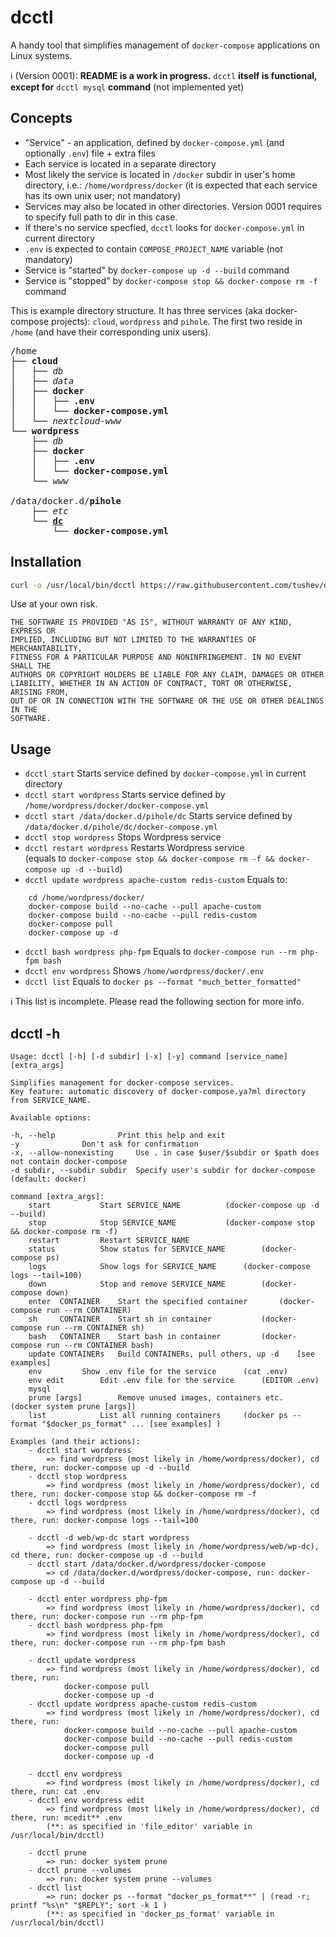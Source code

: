 # dcctl
A handy tool that simplifies management of `docker-compose` applications on Linux systems.

ℹ (Version 0001): **README is a work in progress.** `dcctl` **itself is functional, except for** `dcctl mysql` **command** (not implemented yet)

## Concepts

- "Service" - an application, defined by `docker-compose.yml` (and optionally `.env`) file + extra files
- Each service is located in a separate directory
- Most likely the service is located in `/docker` subdir in user's home directory, i.e.: `/home/wordpress/docker` (it is expected that each service has its own unix user; not mandatory)
- Services may also be located in other directories. Version 0001 requires to specify full path to dir in this case.
- If there's no service specfied, `dcctl` looks for `docker-compose.yml` in current directory
- `.env` is expected to contain `COMPOSE_PROJECT_NAME` variable (not mandatory)
- Service is "started" by `docker-compose up -d --build` command
- Service is "stopped" by `docker-compose stop && docker-compose rm -f` command

This is example directory structure. It has three services (aka docker-compose projects): `cloud`, `wordpress` and `pihole`. The first two reside in `/home` (and have their corresponding unix users).
<pre>
/home
├── <b>cloud</b>
│   ├── <i>db</i>
│   ├── <i>data</i>
│   ├── <b>docker</b>
│   │   ├── <b>.env</b>
│   │   └── <b>docker-compose.yml</b>
│   └── <i>nextcloud-www</i>
└── <b>wordpress</b>
    ├── <i>db</i>
    ├── <b>docker</b>
    │   ├── <b>.env</b>
    │   └── <b>docker-compose.yml</b>
    └── <i>www</i>

/data/docker.d/<b>pihole</b>
    ├── <i>etc</i>
    └── <b><u>dc</u></b>
        └── <b>docker-compose.yml</b>
</pre>

## Installation
```sh
curl -o /usr/local/bin/dcctl https://raw.githubusercontent.com/tushev/dcctl/main/dcctl && chmod +x /usr/local/bin/dcctl
```
Use at your own risk.
```
THE SOFTWARE IS PROVIDED "AS IS", WITHOUT WARRANTY OF ANY KIND, EXPRESS OR
IMPLIED, INCLUDING BUT NOT LIMITED TO THE WARRANTIES OF MERCHANTABILITY,
FITNESS FOR A PARTICULAR PURPOSE AND NONINFRINGEMENT. IN NO EVENT SHALL THE
AUTHORS OR COPYRIGHT HOLDERS BE LIABLE FOR ANY CLAIM, DAMAGES OR OTHER
LIABILITY, WHETHER IN AN ACTION OF CONTRACT, TORT OR OTHERWISE, ARISING FROM,
OUT OF OR IN CONNECTION WITH THE SOFTWARE OR THE USE OR OTHER DEALINGS IN THE
SOFTWARE.
```

## Usage

- `dcctl start` Starts service defined by `docker-compose.yml` in current directory
- `dcctl start wordpress` Starts service defined by `/home/wordpress/docker/docker-compose.yml`
- `dcctl start /data/docker.d/pihole/dc` Starts service defined by `/data/docker.d/pihole/dc/docker-compose.yml`
- `dcctl stop wordpress` Stops Wordpress service
- `dcctl restart wordpress` Restarts Wordpress service<br>(equals to `docker-compose stop && docker-compose rm -f && docker-compose up -d --build`)
- `dcctl update wordpress apache-custom redis-custom` Equals to: <br>
```
	cd /home/wordpress/docker/
	docker-compose build --no-cache --pull apache-custom
	docker-compose build --no-cache --pull redis-custom
	docker-compose pull
	docker-compose up -d
```
- `dcctl bash wordpress php-fpm` Equals to `docker-compose run --rm php-fpm bash`
- `dcctl env wordpress` Shows `/home/wordpress/docker/.env`
- `dcctl list` Equals to `docker ps --format "much_better_formatted"`

ℹ This list is incomplete. Please read the following section for more info.

## dcctl -h
```
Usage: dcctl [-h] [-d subdir] [-x] [-y] command [service_name] [extra_args]

Simplifies management for docker-compose services.
Key feature: automatic discovery of docker-compose.ya?ml directory from SERVICE_NAME.

Available options:

-h, --help      		Print this help and exit
-y				Don't ask for confirmation
-x, --allow-nonexisting		Use . in case $user/$subdir or $path does not contain docker-compose
-d subdir, --subdir subdir	Specify user's subdir for docker-compose (default: docker)

command [extra_args]:
	start			Start SERVICE_NAME			(docker-compose up -d --build)
	stop			Stop SERVICE_NAME			(docker-compose stop && docker-compose rm -f)
	restart			Restart SERVICE_NAME
	status			Show status for SERVICE_NAME		(docker-compose ps)
	logs			Show logs for SERVICE_NAME		(docker-compose logs --tail=100)
	down			Stop and remove	SERVICE_NAME		(docker-compose down)
	enter  CONTAINER	Start the specified container		(docker-compose run --rm CONTAINER)
	sh     CONTAINER	Start sh in container			(docker-compose run --rm CONTAINER sh)
	bash   CONTAINER	Start bash in container			(docker-compose run --rm CONTAINER bash)
	update CONTAINERs	Build CONTAINERs, pull others, up -d	[see examples]
	env			Show .env file for the service		(cat .env)
	env edit		Edit .env file for the service		(EDITOR .env)
	mysql
	prune [args]		Remove unused images, containers etc.	(docker system prune [args])
	list			List all running containers		(docker ps --format "$docker_ps_format" ... [see examples] )

Examples (and their actions):
	- dcctl start wordpress
		=> find wordpress (most likely in /home/wordpress/docker), cd there, run: docker-compose up -d --build
	- dcctl stop wordpress
		=> find wordpress (most likely in /home/wordpress/docker), cd there, run: docker-compose stop && docker-compose rm -f
	- dcctl logs wordpress
		=> find wordpress (most likely in /home/wordpress/docker), cd there, run: docker-compose logs --tail=100
		
	- dcctl -d web/wp-dc start wordpress
		=> find wordpress (most likely in /home/wordpress/web/wp-dc), cd there, run: docker-compose up -d --build
	- dcctl start /data/docker.d/wordpress/docker-compose
		=> cd /data/docker.d/wordpress/docker-compose, run: docker-compose up -d --build
		
	- dcctl enter wordpress php-fpm
		=> find wordpress (most likely in /home/wordpress/docker), cd there, run: docker-compose run --rm php-fpm		
	- dcctl bash wordpress php-fpm
		=> find wordpress (most likely in /home/wordpress/docker), cd there, run: docker-compose run --rm php-fpm bash
		
	- dcctl update wordpress
		=> find wordpress (most likely in /home/wordpress/docker), cd there, run: 
			docker-compose pull
			docker-compose up -d
	- dcctl update wordpress apache-custom redis-custom
		=> find wordpress (most likely in /home/wordpress/docker), cd there, run:
			docker-compose build --no-cache --pull apache-custom
			docker-compose build --no-cache --pull redis-custom
			docker-compose pull
			docker-compose up -d
		
	- dcctl env wordpress
		=> find wordpress (most likely in /home/wordpress/docker), cd there, run: cat .env
	- dcctl env wordpress edit
		=> find wordpress (most likely in /home/wordpress/docker), cd there, run: mcedit** .env
		(**: as specified in 'file_editor' variable in /usr/local/bin/dcctl)
		
	- dcctl prune
		=> run: docker system prune
	- dcctl prune --volumes
		=> run: docker system prune --volumes
	- dcctl list
		=> run: docker ps --format "docker_ps_format**" | (read -r; printf "%s\n" "$REPLY"; sort -k 1 )
		(**: as specified in 'docker_ps_format' variable in /usr/local/bin/dcctl)
```
